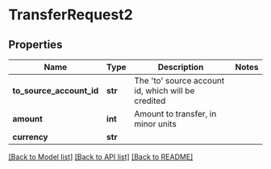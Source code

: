 # TransferRequest2

## Properties
Name | Type | Description | Notes
------------ | ------------- | ------------- | -------------
**to_source_account_id** | **str** | The &#39;to&#39; source account id, which will be credited | 
**amount** | **int** | Amount to transfer, in minor units | 
**currency** | **str** |  | 

[[Back to Model list]](../README.md#documentation-for-models) [[Back to API list]](../README.md#documentation-for-api-endpoints) [[Back to README]](../README.md)


